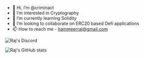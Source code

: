- 👋 Hi, I’m @criminact
- 👀 I’m interested in Cryptography
- 🌱 I’m currently learning Solidity
- 💞️ I’m looking to collaborate on ERC20 based Defi applications
- 📫 How to reach me - hammeerraj@gmail.com

![Raj's Discord](https://github-readme-stats.vercel.app/api?username=criminact&show_icons=true&theme=radical)

![Raj's GitHub stats](https://github-readme-stats.vercel.app/api?username=criminact&show_icons=true&theme=radical)



<!---
criminact/criminact is a ✨ special ✨ repository because its `README.md` (this file) appears on your GitHub profile.
You can click the Preview link to take a look at your changes.
--->
